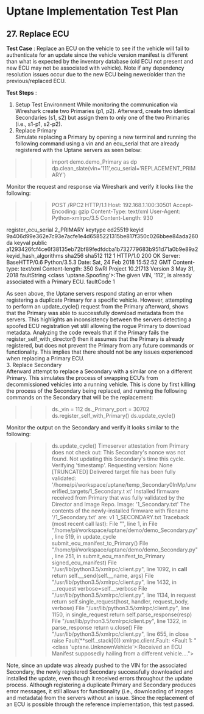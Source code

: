 # Uptane Implementation Test Plan
## 27. Replace ECU
**Test Case** : Replace an ECU on the vehicle to see if the vehicle will fail to authenticate for an update since the vehicle version manifest is different than what is expected by the inventory database (old ECU not present and new ECU may not be associated with vehicle). Note if any dependency resolution issues occur due to the new ECU being newer/older than the previous/replaced ECU.   

**Test Steps** :  
1. Setup Test Environment 
While monitoring the communication via Wireshark create two Primaries (p1, p2). Afterward, create two identical Secondaries (s1, s2) but assign them to only one of the two Primaries (i.e., s1-p1, s2-p2).  
2. Replace Primary  
Simulate replacing a Primary by opening a new terminal and running the following command using a vin and an ecu_serial that are already registered with the Uptane servers as seen below:  
>>>import demo.demo_Primary as dp
dp.clean_slate(vin=’111’,ecu_serial=’REPLACEMENT_PRIMARY’)   

Monitor the request and response via Wireshark and verify it looks like the following:  
>>>POST /RPC2 HTTP/1.1
   Host: 192.168.1.100:30501
   Accept-Encoding: gzip
   Content-Type: text/xml
   User-Agent: Python-xmlrpc/3.5
   Content-Length: 930
   <?xml version='1.0'?>
   <methodCall>
   <methodName>register_ecu_serial</methodName>
   <params>
   <param>
   <value><string>2_PRIMARY</string></value>
   </param>
   <param>
   <value><struct>
   <member>
   <name>keytype</name>
   <value><string>ed25519</string></value>
   </member>
   <member>
   <name>keyid</name>
   <value><string>9a406d99e362e7c93e7acfe1e4d6585221315be817f350c026bbee84ada260da
   </string></value>
   </member>
   <member>
   <name>keyval</name>
   <value><struct>
   <member>
   <name>public</name>
   <value><string>a1293426fcf4ce6f38135eb72bf89fedfdcba1b732779683b951d71a0b9e89a2
   </string></value>
   </member>
   </struct></value>
   </member>
   <member>
   <name>keyid_hash_algorithms</name>
   <value><array><data>
   <value><string>sha256</string></value>
   <value><string>sha512</string></value>
   </data></array></value>
   </member>
   </struct></value>
   </param>
   <param>
   <value><string>112</string></value>
   </param>
   <param>
   <value><boolean>1</boolean></value>
   </param>
   </params>
   </methodCall>
   HTTP/1.0 200 OK
   Server: BaseHTTP/0.6 Python/3.5.3
   Date: Sat, 24 Feb 2018 15:52:52 GMT
   Content-type: text/xml
   Content-length: 350
SwRI Project 10.21713 Version 3 May 31, 2018
                                    <?xml version='1.0'?>
   <methodResponse>
   <fault>
   <value><struct>
   <member>
   <name>faultString</name>
   <value><string>&lt;class 'uptane.Spoofing'&gt;:The given VIN, '112', is already
   associated with a Primary ECU.</string></value>
   </member>
   <member>
   <name>faultCode</name>
   <value><int>1</int></value>
   </member>
   </struct></value>
   </fault>
   </methodResponse>    
   
   
   As seen above, the Uptane servers respond stating an error when registering a duplicate Primary for a specific vehicle. However, attempting to perform an update_cycle() request from the Primary afterward, shows that the Primary was able to successfully download metadata from the servers. This highlights an inconsistency between the servers detecting a spoofed ECU registration yet still allowing the rogue Primary to download metadata.
Analyzing the code reveals that if the Primary fails the register_self_with_director() then it assumes that the Primary is already registered, but does not prevent the Primary from any future commands or functionality.
This implies that there should not be any issues experienced when replacing a Primary ECU.   
3. Replace Secondary  
Afterward attempt to replace a Secondary with a similar one on a different Primary. This simulates the process of swapping ECU’s from decommissioned vehicles into a running vehicle. This is done by first killing the process of the Secondary being replaced, and running the following commands on the Secondary that will be the replacement:   
>>>ds._vin = 112
ds._Primary_port = 30702
ds.register_self_with_Primary()
ds.update_cycle()   

Monitor the output on the Secondary and verify it looks similar to the following:
>>> ds.update_cycle()
Timeserver attestation from Primary does not check out: This Secondary's nonce
was not found. Not updating this Secondary's time this cycle.
Verifying 'timestamp'. Requesting version: None
[TRUNCATED]
Delivered target file has been fully validated:
'/home/pi/workspace/uptane/temp_Secondary0InMp/unverified_targets/1_Secondary.t
xt'
Installed firmware received from Primary that was fully validated by the
Director and
                   Image Repo. Image: '1_Secondary.txt'
The contents of the newly-installed firmware with filename '/1_Secondary.txt'
are:
v1 1_SECONDARY.txt
Traceback (most recent call last):
 File "<stdin>", line 1, in <module>
 File "/home/pi/workspace/uptane/demo/demo_Secondary.py", line 519, in
update_cycle
  submit_ecu_manifest_to_Primary()
 File "/home/pi/workspace/uptane/demo/demo_Secondary.py", line 251, in
submit_ecu_manifest_to_Primary
  signed_ecu_manifest)
 File "/usr/lib/python3.5/xmlrpc/client.py", line 1092, in __call__
  return self.__send(self.__name, args)
 File "/usr/lib/python3.5/xmlrpc/client.py", line 1432, in __request
  verbose=self.__verbose
 File "/usr/lib/python3.5/xmlrpc/client.py", line 1134, in request
  return self.single_request(host, handler, request_body, verbose)
 File "/usr/lib/python3.5/xmlrpc/client.py", line 1150, in single_request
  return self.parse_response(resp)
 File "/usr/lib/python3.5/xmlrpc/client.py", line 1322, in parse_response
  return u.close()
 File "/usr/lib/python3.5/xmlrpc/client.py", line 655, in close
  raise Fault(**self._stack[0])
xmlrpc.client.Fault: <Fault 1: "<class 'uptane.UnknownVehicle'>:Received an ECU
Manifest supposedly hailing from a different vehicle....">
>>>   

Note, since an update was already pushed to the VIN for the associated Secondary, the newly registered Secondary successfully downloaded and installed the update, even though it received errors throughout the update process.
Although registering a duplicate Primary and Secondary produces error messages, it still allows for functionality (i.e., downloading of images and metadata) from the servers without an issue. Since the replacement of an ECU is possible through the reference implementation, this test passed.   


